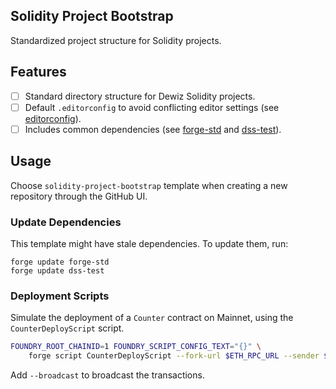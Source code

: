## Solidity Project Bootstrap

Standardized project structure for Solidity projects.

## Features

- [ ] Standard directory structure for Dewiz Solidity projects.
- [ ] Default `.editorconfig` to avoid conflicting editor settings (see [editorconfig](https://editorconfig.org/)).
- [ ] Includes common dependencies (see [forge-std](https://github.com/makerdao/forge-std) and [dss-test](https://github.com/makerdao/dss-test)).

## Usage

Choose `solidity-project-bootstrap` template when creating a new repository through the GitHub UI.

### Update Dependencies

This template might have stale dependencies. To update them, run:

```
forge update forge-std
forge update dss-test
```

### Deployment Scripts

Simulate the deployment of a `Counter` contract on Mainnet, using the `CounterDeployScript` script.

```bash
FOUNDRY_ROOT_CHAINID=1 FOUNDRY_SCRIPT_CONFIG_TEXT="{}" \
    forge script CounterDeployScript --fork-url $ETH_RPC_URL --sender $ETH_FROM -vvv 
```

Add `--broadcast` to broadcast the transactions.

